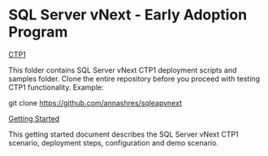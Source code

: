 # SQL Server vNext - Early Adoption Program

[CTP1](ctp1)

This folder contains SQL Server vNext CTP1 deployment scripts and samples folder. Clone the entire repository before you proceed with testing CTP1 functionality. Example:

git clone https://github.com/annashres/sqleapvnext

[Getting Started](https://github.com/annashres/sqleapvnext/blob/master/ctp1/documentation/getting-started.docx)

This getting started document describes the SQL Server vNext CTP1 scenario, deployment steps, configuration and demo scenario.
